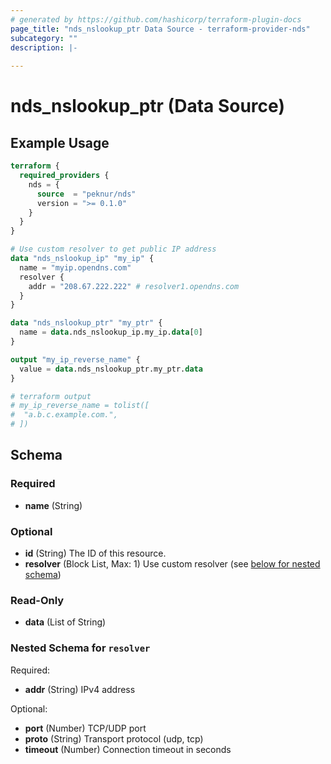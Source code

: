 ```yaml
---
# generated by https://github.com/hashicorp/terraform-plugin-docs
page_title: "nds_nslookup_ptr Data Source - terraform-provider-nds"
subcategory: ""
description: |-
  
---
```


# nds_nslookup_ptr (Data Source)



## Example Usage

```terraform
terraform {
  required_providers {
    nds = {
      source  = "peknur/nds"
      version = ">= 0.1.0"
    }
  }
}

# Use custom resolver to get public IP address
data "nds_nslookup_ip" "my_ip" {
  name = "myip.opendns.com"
  resolver {
    addr = "208.67.222.222" # resolver1.opendns.com
  }
}

data "nds_nslookup_ptr" "my_ptr" {
  name = data.nds_nslookup_ip.my_ip.data[0]
}

output "my_ip_reverse_name" {
  value = data.nds_nslookup_ptr.my_ptr.data
}

# terraform output 
# my_ip_reverse_name = tolist([
#  "a.b.c.example.com.",
# ])
```

<!-- schema generated by tfplugindocs -->
## Schema

### Required

- **name** (String)

### Optional

- **id** (String) The ID of this resource.
- **resolver** (Block List, Max: 1) Use custom resolver (see [below for nested schema](#nestedblock--resolver))

### Read-Only

- **data** (List of String)

<a id="nestedblock--resolver"></a>
### Nested Schema for `resolver`

Required:

- **addr** (String) IPv4 address

Optional:

- **port** (Number) TCP/UDP port
- **proto** (String) Transport protocol (udp, tcp)
- **timeout** (Number) Connection timeout in seconds


